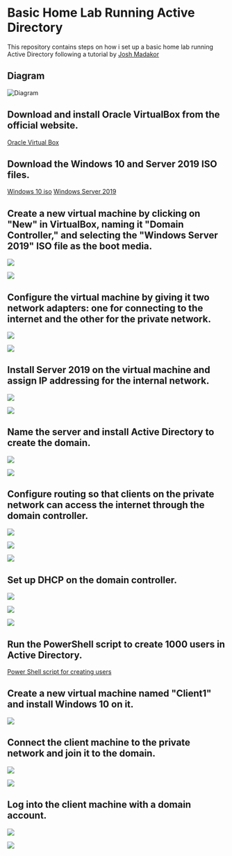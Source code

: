 # Basic Home Lab Running Active Directory

This repository contains steps on how i set up a basic home lab running Active Directory following a tutorial by [Josh Madakor](https://www.youtube.com/@JoshMadakor)

## Diagram
![Diagram](active_directory_diagram.jpg)

## Download and install Oracle VirtualBox from the official website.
[Oracle Virtual Box](https://www.virtualbox.org/)

## Download the Windows 10 and Server 2019 ISO files.
[Windows 10 iso](https://www.microsoft.com/en-us/software-download/windows10ISO)
[Windows Server 2019](https://www.microsoft.com/en-us/evalcenter/evaluate-windows-server-2019)

## Create a new virtual machine by clicking on "New" in VirtualBox, naming it "Domain Controller," and selecting the "Windows Server 2019" ISO file as the boot media.

![](images/Pasted%20image%2020230402145533.png)

![](images/Pasted%20image%2020230402145610.png)

##  Configure the virtual machine by giving it two network adapters: one for connecting to the internet and the other for the private network.

![](images/Pasted%20image%2020230402145806.png)

![](images/Pasted%20image%2020230402145820.png)

##  Install Server 2019 on the virtual machine and assign IP addressing for the internal network.

![](images/Pasted%20image%2020230402150458.png)

![](images/Pasted%20image%2020230402150538.png)
##  Name the server and install Active Directory to create the domain.
![](images/Pasted%20image%2020230402150727.png)

![](images/Pasted%20image%2020230402153253.png)

##  Configure routing so that clients on the private network can access the internet through the domain controller.

![](images/Pasted%20image%2020230402153829.png)

![](images/Pasted%20image%2020230402153904.png)

![](images/Pasted%20image%2020230402154123.png)

##  Set up DHCP on the domain controller.
![](images/Pasted%20image%2020230402154312.png)

![](images/Pasted%20image%2020230402154041.png)

![](images/Pasted%20image%2020230402154439.png)


##  Run the PowerShell script to create 1000 users in Active Directory.

[Power Shell script for creating users](https://github.com/joshmadakor1/AD_PS)

##  Create a new virtual machine named "Client1" and install Windows 10 on it.

![](images/Pasted%20image%2020230402155056.png)


##  Connect the client machine to the private network and join it to the domain.

![](images/Pasted%20image%2020230402155713.png)

![](images/Pasted%20image%2020230402155807.png)

##  Log into the client machine with a domain account.

![](images/Pasted%20image%2020230402160005.png)

![](images/Pasted%20image%2020230402160120.png)
